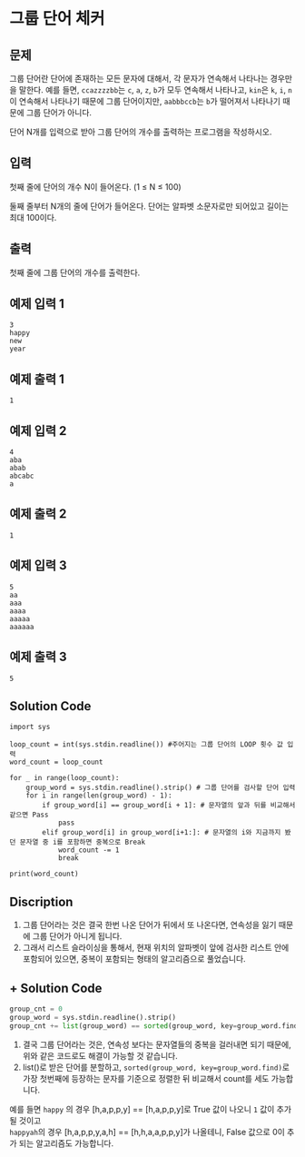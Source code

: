 # 그룹 단어 체커

## 문제

그룹 단어란 단어에 존재하는 모든 문자에 대해서, 각 문자가 연속해서 나타나는 경우만을 말한다. 예를 들면, `ccazzzzbb`는 `c`, `a`, `z`, `b`가 모두 연속해서 나타나고, `kin`은 `k`, `i`, `n`이 연속해서 나타나기 때문에 그룹 단어이지만, `aabbbccb`는 `b`가 떨어져서 나타나기 때문에 그룹 단어가 아니다.

단어 N개를 입력으로 받아 그룹 단어의 개수를 출력하는 프로그램을 작성하시오.

## 입력

첫째 줄에 단어의 개수 N이 들어온다. (1 ≤ N ≤ 100)

둘째 줄부터 N개의 줄에 단어가 들어온다. 단어는 알파벳 소문자로만 되어있고 길이는 최대 100이다.

## 출력

첫째 줄에 그룹 단어의 개수를 출력한다.

## 예제 입력 1

```
3
happy
new
year
```

## 예제 출력 1
```
1
```

## 예제 입력 2
```
4
aba
abab
abcabc
a
```

## 예제 출력 2
```
1
```

## 예제 입력 3
```
5
aa
aaa
aaaa
aaaaa
aaaaaa
```

## 예제 출력 3
```
5
```


## Solution Code

```pyhon
import sys

loop_count = int(sys.stdin.readline()) #주어지는 그룹 단어의 LOOP 횟수 값 입력
word_count = loop_count

for _ in range(loop_count):
    group_word = sys.stdin.readline().strip() # 그룹 단어를 검사할 단어 입력
    for i in range(len(group_word) - 1): 
        if group_word[i] == group_word[i + 1]: # 문자열의 앞과 뒤를 비교해서 같으면 Pass
            pass
        elif group_word[i] in group_word[i+1:]: # 문자열의 i와 지금까지 봤던 문자열 중 i를 포함하면 중복으로 Break
            word_count -= 1
            break

print(word_count)
```

## Discription

1. 그룹 단어라는 것은 결국 한번 나온 단어가 뒤에서 또 나온다면, 연속성을 잃기 때문에 그룹 단어가 아니게 됩니다.
2. 그래서 리스트 슬라이싱을 통해서, 현재 위치의 알파벳이 앞에 검사한 리스트 안에 포함되어 있으면, 중복이 포함되는 형태의 알고리즘으로 풀었습니다. 

## + Solution Code

```python
group_cnt = 0
group_word = sys.stdin.readline().strip()
group_cnt += list(group_word) == sorted(group_word, key=group_word.find)  
```
1. 결국 그룹 단어라는 것은, 연속성 보다는 문자열들의 중복을 걸러내면 되기 때문에, 위와 같은 코드로도 해결이 가능할 것 같습니다.  
2. list()로 받은 단어를 분할하고, `sorted(group_word, key=group_word.find)`로 가장 첫번째에 등장하는 문자를 기준으로 정렬한 뒤 비교해서 count를 세도 가능합니다.  

예를 들면 `happy` 의 경우 [h,a,p,p,y] == [h,a,p,p,y]로 True 값이 나오니 `1` 값이 추가될 것이고  
`happyah`의 경우 [h,a,p,p,y,a,h] == [h,h,a,a,p,p,y]가 나올테니, False 값으로 0이 추가 되는 알고리즘도 가능합니다.